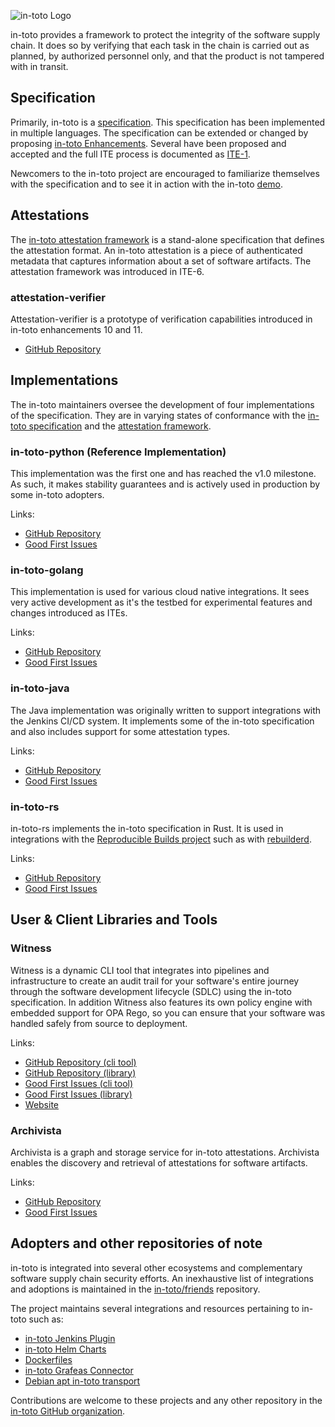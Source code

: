 ![in-toto Logo](images/in-toto-logo.png "in-toto Logo")

in-toto provides a framework to protect the integrity of the software supply
chain. It does so by verifying that each task in the chain is carried out as
planned, by authorized personnel only, and that the product is not tampered with
in transit.

## Specification

Primarily, in-toto is a [specification](https://github.com/in-toto/docs). This
specification has been implemented in multiple languages. The specification can
be extended or changed by proposing
[in-toto Enhancements](https://github.com/in-toto/ite). Several have been
proposed and accepted and the full ITE process is documented as
[ITE-1](https://github.com/in-toto/ITE/blob/master/ITE/1/README.adoc).

Newcomers to the in-toto project are encouraged to familiarize themselves with
the specification and to see it in action with the in-toto
[demo](https://github.com/in-toto/demo).

## Attestations

The [in-toto attestation framework](https://github.com/in-toto/attestation) is a
stand-alone specification that defines the attestation format. An in-toto
attestation is a piece of authenticated metadata that captures information about
a set of software artifacts. The attestation framework was introduced in ITE-6.


### attestation-verifier

Attestation-verifier is a prototype of verification capabilities introduced in
in-toto enhancements 10 and 11. 

* [GitHub Repository](https://github.com/in-toto/attestation-verifier)


## Implementations

The in-toto maintainers oversee the development of four implementations of the
specification. They are in varying states of conformance with the
[in-toto specification](#specification) and the
[attestation framework](#attestations).

### in-toto-python (Reference Implementation)

This implementation was the first one and has reached the v1.0 milestone. As
such, it makes stability guarantees and is actively used in production by some
in-toto adopters.

Links:
* [GitHub Repository](https://github.com/in-toto/in-toto)
* [Good First Issues](https://github.com/in-toto/in-toto/issues?q=is%3Aopen+is%3Aissue+label%3A%22good+first+issue%22)

### in-toto-golang

This implementation is used for various cloud native integrations. It sees very
active development as it's the testbed for experimental features and changes
introduced as ITEs.

Links:
* [GitHub Repository](https://github.com/in-toto/in-toto-golang)
* [Good First Issues](https://github.com/in-toto/in-toto-golang/issues?q=is%3Aopen+is%3Aissue+label%3A%22good+first+issue%22)

### in-toto-java

The Java implementation was originally written to support integrations with the
Jenkins CI/CD system. It implements some of the in-toto specification and also
includes support for some attestation types.

Links:
* [GitHub Repository](https://github.com/in-toto/in-toto-java)
* [Good First Issues](https://github.com/in-toto/in-toto-java/issues?q=is%3Aopen+is%3Aissue+label%3A%22good+first+issue%22)

### in-toto-rs

in-toto-rs implements the in-toto specification in Rust. It is used in
integrations with the
[Reproducible Builds project](https://reproducible-builds.org) such as with
[rebuilderd](https://github.com/kpcyrd/rebuilderd).

Links:
* [GitHub Repository](https://github.com/in-toto/in-toto-rs)
* [Good First Issues](https://github.com/in-toto/in-toto-rs/issues?q=is%3Aopen+is%3Aissue+label%3A%22good+first+issue%22)

## User & Client Libraries and Tools 

### Witness

Witness is a dynamic CLI tool that integrates into pipelines and infrastructure to create an audit trail for your software's entire journey through the software development lifecycle (SDLC) using the in-toto specification. In addition Witness also features its own policy engine with embedded support for OPA Rego, so you can ensure that your software was handled safely from source to deployment.

Links:
* [GitHub Repository (cli tool)](https://github.com/in-toto/witness)
* [GitHub Repository (library)](https://github.com/in-toto/go-witness)
* [Good First Issues (cli tool)](https://github.com/in-toto/witness/issues?q=is%3Aopen+is%3Aissue+label%3A%22good+first+issue%22)
* [Good First Issues (library)](https://github.com/in-toto/go-witness/issues?q=is%3Aopen+is%3Aissue+label%3A%22good+first+issue%22)
* [Website](https://witness.dev)

### Archivista 

Archivista is a graph and storage service for in-toto attestations. Archivista enables the discovery and retrieval of attestations for software artifacts.

Links:
* [GitHub Repository](https://github.com/in-toto/archivista)
* [Good First Issues](https://github.com/in-toto/archivista/issues?q=is%3Aopen+is%3Aissue+label%3A%22good+first+issue%22)

## Adopters and other repositories of note

in-toto is integrated into several other ecosystems and complementary software
supply chain security efforts. An inexhaustive list of integrations and
adoptions is maintained in the
[in-toto/friends](https://github.com/in-toto/friends) repository.

The project maintains several integrations and resources pertaining to in-toto
such as:
* [in-toto Jenkins Plugin](https://github.com/jenkinsci/in-toto-plugin/)
* [in-toto Helm Charts](https://github.com/in-toto/helm-charts/)
* [Dockerfiles](https://github.com/in-toto/Dockerfiles)
* [in-toto Grafeas Connector](https://github.com/in-toto/totoify-grafeas)
* [Debian apt in-toto transport](https://github.com/in-toto/apt-transport-in-toto)

Contributions are welcome to these projects and any other repository in the
[in-toto GitHub organization](https://github.com/in-toto).
